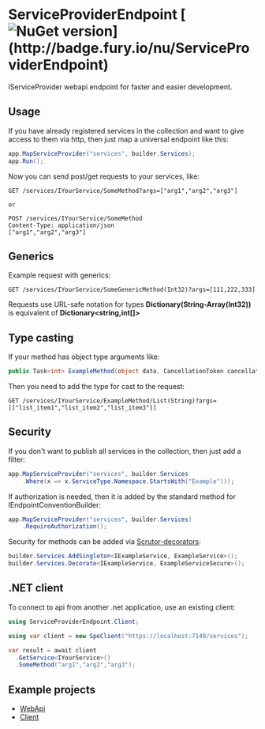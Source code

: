 # ServiceProviderEndpoint [![NuGet version](https://badge.fury.io/nu/ServiceProviderEndpoint.svg?)](http://badge.fury.io/nu/ServiceProviderEndpoint)
IServiceProvider webapi endpoint for faster and easier development.


## Usage
If you have already registered services in the collection and want to give access to them via http, then just map a universal endpoint like this:
```C#
app.MapServiceProvider("services", builder.Services);
app.Run();
```

Now you can send post/get requests to your services, like:
```
GET /services/IYourService/SomeMethod?args=["arg1","arg2","arg3"]

or

POST /services/IYourService/SomeMethod
Content-Type: application/json
["arg1","arg2","arg3"]
```


## Generics
Example request with generics:
```
GET /services/IYourService/SomeGenericMethod(Int32)?args=[111,222,333]
```
Requests use URL-safe notation for types **Dictionary(String-Array(Int32))** is equivalent of **Dictionary<string,int[]>** 


## Type casting
If your method has object type arguments like:
```C#
public Task<int> ExampleMethod(object data, CancellationToken cancellationToken) 
```
Then you need to add the type for cast to the request:
```
GET /services/IYourService/ExampleMethod/List(String)?args=[["list_item1","list_item2","list_item3"]]
```


## Security
If you don't want to publish all services in the collection, then just add a filter:
```C#
app.MapServiceProvider("services", builder.Services
	.Where(x => x.ServiceType.Namespace.StartsWith("Example")));
```

If authorization is needed, then it is added by the standard method for IEndpointConventionBuilder:
```C#
app.MapServiceProvider("services", builder.Services)
	.RequireAuthorization();
```

Security for methods can be added via [Scrutor-decorators](https://github.com/khellang/Scrutor):
```C#
builder.Services.AddSingleton<IExampleService, ExampleService>();
builder.Services.Decorate<IExampleService, ExampleServiceSecure>();
```


## .NET client
To connect to api from another .net application, use an existing client:
```C#
using ServiceProviderEndpoint.Client;

using var client = new SpeClient("https://localhost:7149/services");

var result = await client
  .GetService<IYourService>()
  .SomeMethod("arg1","arg2","arg3");
```


## Example projects
* [WebApi](https://github.com/mustaddon/ServiceProviderEndpoint/tree/main/Examples/Example.WebApi)
* [Client](https://github.com/mustaddon/ServiceProviderEndpoint/tree/main/Examples/Example.Client)

